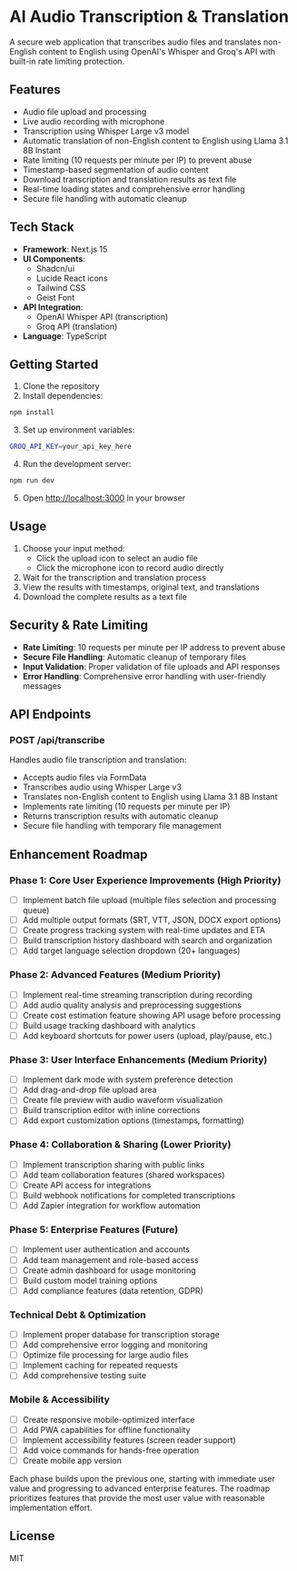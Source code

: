 # AI Audio Transcription & Translation

A secure web application that transcribes audio files and translates non-English content to English using OpenAI's Whisper and Groq's API with built-in rate limiting protection.

## Features

- Audio file upload and processing
- Live audio recording with microphone
- Transcription using Whisper Large v3 model
- Automatic translation of non-English content to English using Llama 3.1 8B Instant
- Rate limiting (10 requests per minute per IP) to prevent abuse
- Timestamp-based segmentation of audio content
- Download transcription and translation results as text file
- Real-time loading states and comprehensive error handling
- Secure file handling with automatic cleanup

## Tech Stack

- **Framework**: Next.js 15
- **UI Components**: 
  - Shadcn/ui
  - Lucide React icons
  - Tailwind CSS
  - Geist Font
- **API Integration**: 
  - OpenAI Whisper API (transcription)
  - Groq API (translation)
- **Language**: TypeScript

## Getting Started

1. Clone the repository
2. Install dependencies:
```bash
npm install
```

3. Set up environment variables:
```bash
GROQ_API_KEY=your_api_key_here
```

4. Run the development server:
```bash
npm run dev
```

5. Open [http://localhost:3000](http://localhost:3000) in your browser

## Usage

1. Choose your input method:
   - Click the upload icon to select an audio file
   - Click the microphone icon to record audio directly
2. Wait for the transcription and translation process
3. View the results with timestamps, original text, and translations
4. Download the complete results as a text file

## Security & Rate Limiting

- **Rate Limiting**: 10 requests per minute per IP address to prevent abuse
- **Secure File Handling**: Automatic cleanup of temporary files
- **Input Validation**: Proper validation of file uploads and API responses
- **Error Handling**: Comprehensive error handling with user-friendly messages

## API Endpoints

### POST /api/transcribe
Handles audio file transcription and translation:
- Accepts audio files via FormData
- Transcribes audio using Whisper Large v3
- Translates non-English content to English using Llama 3.1 8B Instant
- Implements rate limiting (10 requests per minute per IP)
- Returns transcription results with automatic cleanup
- Secure file handling with temporary file management

## Enhancement Roadmap

### Phase 1: Core User Experience Improvements (High Priority)
- [ ] Implement batch file upload (multiple files selection and processing queue)
- [ ] Add multiple output formats (SRT, VTT, JSON, DOCX export options)
- [ ] Create progress tracking system with real-time updates and ETA
- [ ] Build transcription history dashboard with search and organization
- [ ] Add target language selection dropdown (20+ languages)

### Phase 2: Advanced Features (Medium Priority)
- [ ] Implement real-time streaming transcription during recording
- [ ] Add audio quality analysis and preprocessing suggestions
- [ ] Create cost estimation feature showing API usage before processing
- [ ] Build usage tracking dashboard with analytics
- [ ] Add keyboard shortcuts for power users (upload, play/pause, etc.)

### Phase 3: User Interface Enhancements (Medium Priority)
- [ ] Implement dark mode with system preference detection
- [ ] Add drag-and-drop file upload area
- [ ] Create file preview with audio waveform visualization
- [ ] Build transcription editor with inline corrections
- [ ] Add export customization options (timestamps, formatting)

### Phase 4: Collaboration & Sharing (Lower Priority)
- [ ] Implement transcription sharing with public links
- [ ] Add team collaboration features (shared workspaces)
- [ ] Create API access for integrations
- [ ] Build webhook notifications for completed transcriptions
- [ ] Add Zapier integration for workflow automation

### Phase 5: Enterprise Features (Future)
- [ ] Implement user authentication and accounts
- [ ] Add team management and role-based access
- [ ] Create admin dashboard for usage monitoring
- [ ] Build custom model training options
- [ ] Add compliance features (data retention, GDPR)

### Technical Debt & Optimization
- [ ] Implement proper database for transcription storage
- [ ] Add comprehensive error logging and monitoring
- [ ] Optimize file processing for large audio files
- [ ] Implement caching for repeated requests
- [ ] Add comprehensive testing suite

### Mobile & Accessibility
- [ ] Create responsive mobile-optimized interface
- [ ] Add PWA capabilities for offline functionality
- [ ] Implement accessibility features (screen reader support)
- [ ] Add voice commands for hands-free operation
- [ ] Create mobile app version

Each phase builds upon the previous one, starting with immediate user value and progressing to advanced enterprise features. The roadmap prioritizes features that provide the most user value with reasonable implementation effort.

## License

MIT
